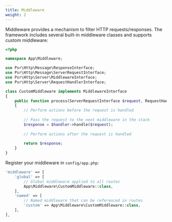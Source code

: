 ```yaml
---
title: Middleware
weight: 2
---
```


Middleware provides a mechanism to filter HTTP requests/responses. The framework includes several built-in middleware
classes and supports custom middleware:

```php
<?php

namespace App\Middleware;

use Psr\Http\Message\ResponseInterface;
use Psr\Http\Message\ServerRequestInterface;
use Psr\Http\Server\MiddlewareInterface;
use Psr\Http\Server\RequestHandlerInterface;

class CustomMiddleware implements MiddlewareInterface
{
    public function process(ServerRequestInterface $request, RequestHandlerInterface $handler): ResponseInterface
    {
        // Perform actions before the request is handled
        
        // Pass the request to the next middleware in the stack
        $response = $handler->handle($request);
        
        // Perform actions after the request is handled
        
        return $response;
    }
}
```

Register your middleware in `config/app.php`:

```php
'middleware' => [
    'global' => [
        // Global middleware applied to all routes
        App\Middleware\CustomMiddleware::class,
    ],
    'named' => [
        // Named middleware that can be referenced in routes
        'custom' => App\Middleware\CustomMiddleware::class,
    ],
],
```